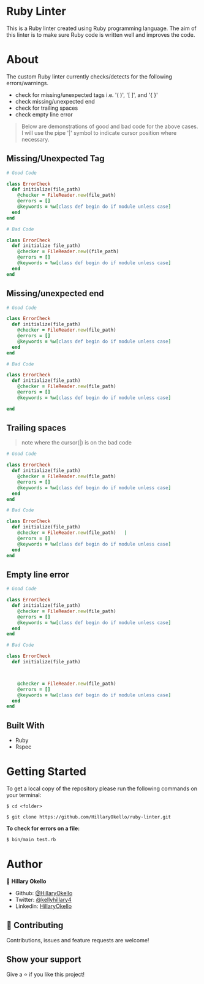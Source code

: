 # Ruby Linter

This is a Ruby linter created using Ruby programming language. The aim of this linter is to make sure Ruby code is written well and improves the code.

# About
The custom Ruby linter currently checks/detects for the following errors/warnings.
- check for missing/unexpected tags i.e. '( )', '[ ]', and '{ }'
- check missing/unexpected end
- check for trailing spaces
- check empty line error

> Below are demonstrations of good and bad code for the above cases. I will use the pipe '|' symbol to indicate cursor position where necessary.
## Missing/Unexpected Tag
~~~ruby
# Good Code

class ErrorCheck
  def initialize(file_path)
    @checker = FileReader.new(file_path)
    @errors = []
    @keywords = %w[class def begin do if module unless case]
  end
end

# Bad Code

class ErrorCheck
  def initialize file_path)
    @checker = FileReader.new((file_path)
    @errors = []
    @keywords = %w[class def begin do if module unless case]
  end
end
~~~

## Missing/unexpected end
~~~ruby
# Good Code

class ErrorCheck
  def initialize(file_path)
    @checker = FileReader.new(file_path)
    @errors = []
    @keywords = %w[class def begin do if module unless case]
  end
end

# Bad Code

class ErrorCheck
  def initialize(file_path)
    @checker = FileReader.new(file_path)
    @errors = []
    @keywords = %w[class def begin do if module unless case]

end
~~~

## Trailing spaces
> note where the cursor(|) is on the bad code 
~~~ruby
# Good Code

class ErrorCheck
  def initialize(file_path)
    @checker = FileReader.new(file_path)
    @errors = []
    @keywords = %w[class def begin do if module unless case]
  end
end

# Bad Code

class ErrorCheck
  def initialize(file_path)
    @checker = FileReader.new(file_path)   |
    @errors = []
    @keywords = %w[class def begin do if module unless case]
  end
end
~~~

## Empty line error
~~~ruby
# Good Code

class ErrorCheck
  def initialize(file_path)
    @checker = FileReader.new(file_path)
    @errors = []
    @keywords = %w[class def begin do if module unless case]
  end
end

# Bad Code

class ErrorCheck
  def initialize(file_path)



    @checker = FileReader.new(file_path)
    @errors = []
    @keywords = %w[class def begin do if module unless case]
  end
end
~~~

## Built With
- Ruby
- Rspec

# Getting Started

To get a local copy of the repository please run the following commands on your terminal:

```
$ cd <folder>
```

```
$ git clone https://github.com/HillaryOkello/ruby-linter.git
```

**To check for errors on a file:** 

~~~bash
$ bin/main test.rb
~~~
# Author

👤 **Hillary Okello**

- Github: [@HillaryOkello](https://github.com/HillaryOkello/)
- Twitter: [@kellyhillary4](https://twitter.com/Kellyhillary4)
- Linkedin: [HillaryOkello](https://www.linkedin.com/in/hillary-okello-b173101a4/)


## 🤝 Contributing

Contributions, issues and feature requests are welcome!

## Show your support

Give a ⭐️ if you like this project!
